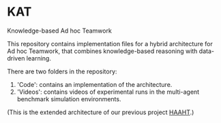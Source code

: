 # KAT
Knowledge-based Ad hoc Teamwork

This repository contains implementation files for a hybrid architecture for Ad hoc Teamwork, that combines knowledge-based reasoning with data-driven learning.

There are two folders in the repository: 

1. 'Code': contains an implementation of the architecture.
2. 'Videos': contains videos of experimental runs in the multi-agent benchmark simulation environments.

(This is the extended architecture of our previous project [HAAHT](https://github.com/hharithaki/HAAHT).)
